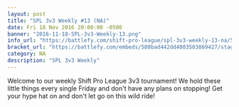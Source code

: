 ```yaml
---
layout: post
title: "SPL 3v3 Weekly #13 (NA)"
date: Fri 18 Nov 2016 20:00:00 -0500
banner: "2016-11-18-SPL-3v3-Weekly-13.png"
info_url: "https://battlefy.com/shift-pro-league/spl-3v3-weekly-13-na/580bad442dd4003503869427/info"
bracket_url: "https://battlefy.com/embeds/580bad442dd4003503869427/stage/580bad442dd4003503869428"
category: NA
description: "SPL 3v3 Weekly"
---
```


Welcome to our weekly Shift Pro League 3v3 tournament! We hold these little things every single Friday and don't have any plans on stopping! Get your hype hat on and don't let go on this wild ride!
